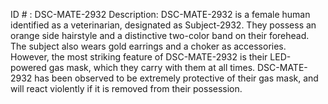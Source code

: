 ID # : DSC-MATE-2932
Description: DSC-MATE-2932 is a female human identified as a veterinarian, designated as Subject-2932. They possess an orange side hairstyle and a distinctive two-color band on their forehead. The subject also wears gold earrings and a choker as accessories. However, the most striking feature of DSC-MATE-2932 is their LED-powered gas mask, which they carry with them at all times. DSC-MATE-2932 has been observed to be extremely protective of their gas mask, and will react violently if it is removed from their possession.